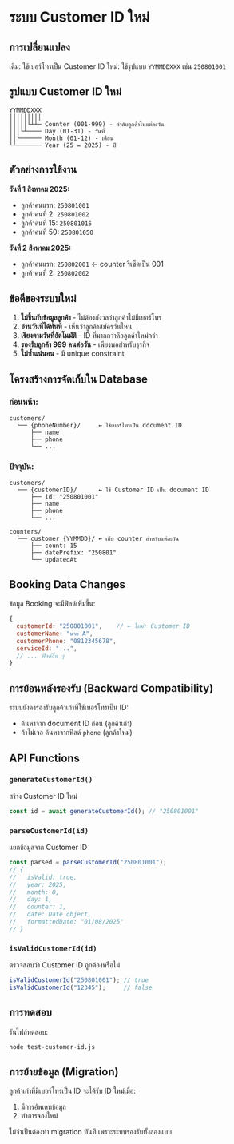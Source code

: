 # ระบบ Customer ID ใหม่

## การเปลี่ยนแปลง

เดิม: ใช้เบอร์โทรเป็น Customer ID
ใหม่: ใช้รูปแบบ `YYMMDDXXX` เช่น `250801001`

## รูปแบบ Customer ID ใหม่

```
YYMMDDXXX
│││││││││
│││││└┴┴─ Counter (001-999) - ลำดับลูกค้าในแต่ละวัน
│││└┴──── Day (01-31) - วันที่
││└────── Month (01-12) - เดือน
└┴─────── Year (25 = 2025) - ปี
```

## ตัวอย่างการใช้งาน

**วันที่ 1 สิงหาคม 2025:**
- ลูกค้าคนแรก: `250801001`
- ลูกค้าคนที่ 2: `250801002`
- ลูกค้าคนที่ 15: `250801015`
- ลูกค้าคนที่ 50: `250801050`

**วันที่ 2 สิงหาคม 2025:**
- ลูกค้าคนแรก: `250802001` ← counter รีเซ็ตเป็น 001
- ลูกค้าคนที่ 2: `250802002`

## ข้อดีของระบบใหม่

1. **ไม่ขึ้นกับข้อมูลลูกค้า** - ไม่ต้องกังวลว่าลูกค้าไม่มีเบอร์โทร
2. **อ่านวันที่ได้ทันที** - เห็นว่าลูกค้าสมัครวันไหน
3. **เรียงตามวันที่อัตโนมัติ** - ID ที่มากกว่าคือลูกค้าใหม่กว่า
4. **รองรับลูกค้า 999 คนต่อวัน** - เพียงพอสำหรับธุรกิจ
5. **ไม่ซ้ำแน่นอน** - มี unique constraint

## โครงสร้างการจัดเก็บใน Database

### ก่อนหน้า:
```
customers/
  └── {phoneNumber}/     ← ใช้เบอร์โทรเป็น document ID
      ├── name
      ├── phone
      └── ...
```

### ปัจจุบัน:
```
customers/
  └── {customerID}/      ← ใช้ Customer ID เป็น document ID
      ├── id: "250801001"
      ├── name
      ├── phone
      └── ...

counters/
  └── customer_{YYMMDD}/ ← เก็บ counter สำหรับแต่ละวัน
      ├── count: 15
      ├── datePrefix: "250801"
      └── updatedAt
```

## Booking Data Changes

ข้อมูล Booking จะมีฟิลด์เพิ่มขึ้น:

```javascript
{
  customerId: "250801001",    // ← ใหม่: Customer ID
  customerName: "นาย A",
  customerPhone: "0812345678",
  serviceId: "...",
  // ... ฟิลด์อื่น ๆ
}
```

## การย้อนหลังรองรับ (Backward Compatibility)

ระบบยังคงรองรับลูกค้าเก่าที่ใช้เบอร์โทรเป็น ID:
- ค้นหาจาก document ID ก่อน (ลูกค้าเก่า)
- ถ้าไม่เจอ ค้นหาจากฟิลด์ `phone` (ลูกค้าใหม่)

## API Functions

### `generateCustomerId()`
สร้าง Customer ID ใหม่
```javascript
const id = await generateCustomerId(); // "250801001"
```

### `parseCustomerId(id)`
แยกข้อมูลจาก Customer ID
```javascript
const parsed = parseCustomerId("250801001");
// {
//   isValid: true,
//   year: 2025,
//   month: 8,
//   day: 1,
//   counter: 1,
//   date: Date object,
//   formattedDate: "01/08/2025"
// }
```

### `isValidCustomerId(id)`
ตรวจสอบว่า Customer ID ถูกต้องหรือไม่
```javascript
isValidCustomerId("250801001"); // true
isValidCustomerId("12345");     // false
```

## การทดสอบ

รันไฟล์ทดสอบ:
```bash
node test-customer-id.js
```

## การย้ายข้อมูล (Migration)

ลูกค้าเก่าที่มีเบอร์โทรเป็น ID จะได้รับ ID ใหม่เมื่อ:
1. มีการอัพเดทข้อมูล
2. ทำการจองใหม่

ไม่จำเป็นต้องทำ migration ทันที เพราะระบบรองรับทั้งสองแบบ
